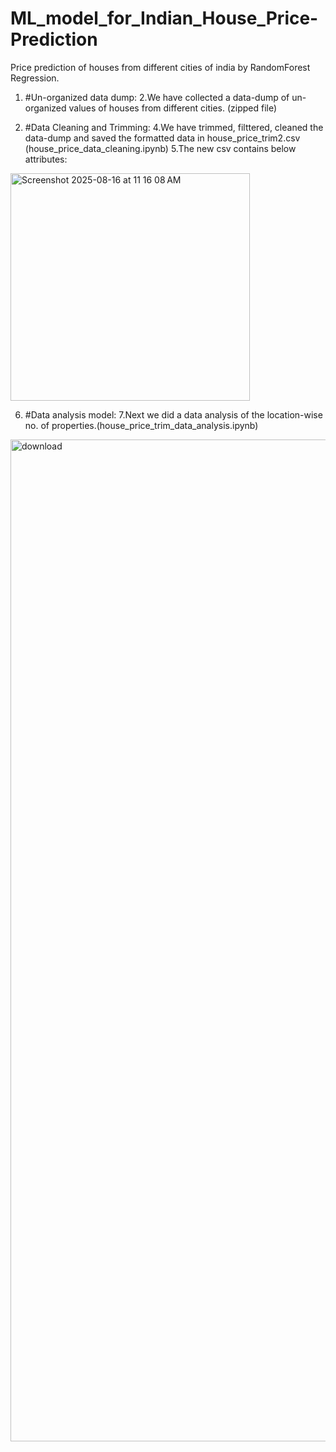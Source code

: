# ML_model_for_Indian_House_Price-Prediction
Price prediction of houses from different cities of india by RandomForest Regression.

1. #Un-organized data dump:
2.We have collected a data-dump of un-organized values of houses from different cities. (zipped file)

3. #Data Cleaning and Trimming:
4.We have trimmed, filttered, cleaned the data-dump and saved the formatted data in house_price_trim2.csv (house_price_data_cleaning.ipynb)
5.The new csv contains below attributes:
<img width="383" height="364" alt="Screenshot 2025-08-16 at 11 16 08 AM" src="https://github.com/user-attachments/assets/48b42840-8461-437f-90f9-8d2e9c834810" />

6. #Data analysis model:
7.Next we did a data analysis of the location-wise no. of properties.(house_price_trim_data_analysis.ipynb)
<img width="1241" height="1603" alt="download" src="https://github.com/user-attachments/assets/6fdb04e5-4697-489e-985b-810de1696f17" />
